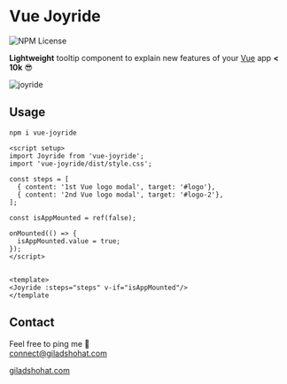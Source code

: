 # Vue Joyride

![NPM License](https://img.shields.io/npm/l/vue-joyride)

**Lightweight** tooltip component to explain new features of your [Vue](https://vuejs.org/) app **< 10k** 😎 <br>

![joyride](https://github.com/gshohat/vue-joyride/assets/91323932/cf45f263-9710-40fb-b18f-5fbf26069c8c)

## Usage

`npm i vue-joyride`

```
<script setup>
import Joyride from 'vue-joyride';
import 'vue-joyride/dist/style.css';

const steps = [
  { content: '1st Vue logo modal', target: '#logo'},
  { content: '2nd Vue logo modal', target: '#logo-2'},
];

const isAppMounted = ref(false);

onMounted(() => {
  isAppMounted.value = true;
});
</script>


<template>
<Joyride :steps="steps" v-if="isAppMounted"/>
</template
```


## Contact
Feel free to ping me 💫
<br>
connect@giladshohat.com

[giladshohat.com](https://giladshohat.com)

